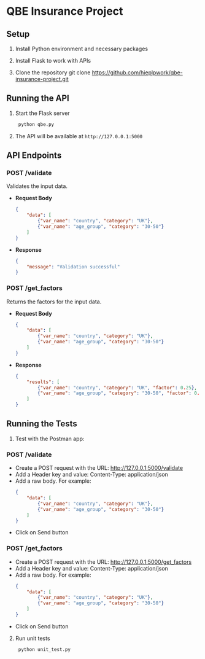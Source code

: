 # QBE Insurance Project

## Setup
1. Install Python environment and necessary packages

2. Install Flask to work with APIs

3. Clone the repository
    git clone https://github.com/hieplpwork/qbe-insurance-project.git

## Running the API

1. Start the Flask server
   ```sh
    python qbe.py
   ```
3. The API will be available at `http://127.0.0.1:5000`

## API Endpoints

### POST /validate
Validates the input data.

- **Request Body**
    ```json
    {
        "data": [
            {"var_name": "country", "category": "UK"},
            {"var_name": "age_group", "category": "30-50"}
        ]
    }
    ```

- **Response**
    ```json
    {
        "message": "Validation successful"
    }
    ```

### POST /get_factors
Returns the factors for the input data.

- **Request Body**
    ```json
    {
        "data": [
            {"var_name": "country", "category": "UK"},
            {"var_name": "age_group", "category": "30-50"}
        ]
    }
    ```

- **Response**
    ```json
    {
        "results": [
            {"var_name": "country", "category": "UK", "factor": 0.25},
            {"var_name": "age_group", "category": "30-50", "factor": 0.33}
        ]
    }
    ```

## Running the Tests

1. Test with the Postman app:
### POST /validate
- Create a POST request with the URL: http://127.0.0.1:5000/validate
- Add a Header key and value: Content-Type: application/json
- Add a raw body. For example:
    ```json
    {
        "data": [
            {"var_name": "country", "category": "UK"},
            {"var_name": "age_group", "category": "30-50"}
        ]
    }
    ```
- Click on Send button

### POST /get_factors
- Create a POST request with the URL: http://127.0.0.1:5000/get_factors
- Add a Header key and value: Content-Type: application/json
- Add a raw body. For example:
    ```json
    {
        "data": [
            {"var_name": "country", "category": "UK"},
            {"var_name": "age_group", "category": "30-50"}
        ]
    }
    ```
- Click on Send button

2. Run unit tests
   ```sh
    python unit_test.py
   ```
